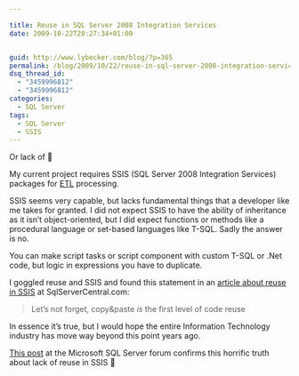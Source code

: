 ```yaml
---

title: Reuse in SQL Server 2008 Integration Services
date: 2009-10-22T20:27:34+01:00


guid: http://www.lybecker.com/blog/?p=365
permalink: /blog/2009/10/22/reuse-in-sql-server-2008-integration-services/
dsq_thread_id:
  - "3459996812"
  - "3459996812"
categories:
  - SQL Server
tags:
  - SQL Server
  - SSIS
---
```

Or lack of 🙁

My current project requires SSIS (SQL Server 2008 Integration Services) packages for [ETL](http://en.wikipedia.org/wiki/Extract,_transform,_load "ETL at Wikipedia") processing.

SSIS seems very capable, but lacks fundamental things that a developer like me takes for granted. I did not expect SSIS to have the ability of inheritance as it isn’t object-oriented, but I did expect functions or methods like a procedural language or set-based languages like T-SQL. Sadly the answer is no.

You can make script tasks or script component with custom T-SQL or .Net code, but logic in expressions you have to duplicate.

I goggled reuse and SSIS and found this statement in an [article about reuse in SSIS](http://www.sqlservercentral.com/articles/SQL+Server+2005+-+SSIS/ssiscodereuseandcomplexcontrolflows/2021/ "Articel  	 SSIS - Code Reuse and Complex Control Flows") at SqlServerCentral.com:

> Let&#8217;s not forget, copy&paste _is_ the first level of code reuse

In essence it’s true, but I would hope the entire Information Technology industry has move way beyond this point years ago.

[This post](http://social.msdn.microsoft.com/Forums/en-US/sqlintegrationservices/thread/ffbdcec7-977d-4f5e-ab74-dff6a238bf35 "Reusability in SSIS at the Microsoft SQL Server forum") at the Microsoft SQL Server forum confirms this horrific truth about lack of reuse in SSIS 🙁

